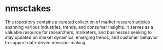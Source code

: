 # nmsctakes
This repository contains a curated collection of market research articles spanning various industries, trends, and consumer insights. It serves as a valuable resource for researchers, marketers, and businesses seeking to stay updated on market dynamics, emerging trends, and customer behavior to support data-driven decision-making.
